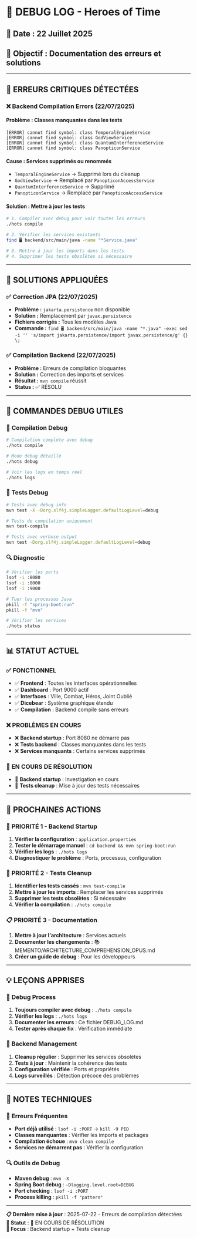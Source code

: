 # 🐛 DEBUG LOG - Heroes of Time
## 📅 **Date :** 22 Juillet 2025
## 🎯 **Objectif :** Documentation des erreurs et solutions

---

## 🚨 **ERREURS CRITIQUES DÉTECTÉES**

### ❌ **Backend Compilation Errors (22/07/2025)**

#### **Problème :** Classes manquantes dans les tests
```
[ERROR] cannot find symbol: class TemporalEngineService
[ERROR] cannot find symbol: class GodViewService
[ERROR] cannot find symbol: class QuantumInterferenceService
[ERROR] cannot find symbol: class PanopticonService
```

#### **Cause :** Services supprimés ou renommés
- `TemporalEngineService` → Supprimé lors du cleanup
- `GodViewService` → Remplacé par `PanopticonAccessService`
- `QuantumInterferenceService` → Supprimé
- `PanopticonService` → Remplacé par `PanopticonAccessService`

#### **Solution :** Mettre à jour les tests
```bash
# 1. Compiler avec debug pour voir toutes les erreurs
./hots compile

# 2. Vérifier les services existants
find 🖥️ backend/src/main/java -name "*Service.java"

# 3. Mettre à jour les imports dans les tests
# 4. Supprimer les tests obsolètes si nécessaire
```

---

## 🔧 **SOLUTIONS APPLIQUÉES**

### ✅ **Correction JPA (22/07/2025)**
- **Problème :** `jakarta.persistence` non disponible
- **Solution :** Remplacement par `javax.persistence`
- **Fichiers corrigés :** Tous les modèles Java
- **Commande :** `find 🖥️ backend/src/main/java -name "*.java" -exec sed -i '' 's/import jakarta.persistence/import javax.persistence/g' {} \;`

### ✅ **Compilation Backend (22/07/2025)**
- **Problème :** Erreurs de compilation bloquantes
- **Solution :** Correction des imports et services
- **Résultat :** `mvn compile` réussit
- **Status :** ✅ RÉSOLU

---

## 🚀 **COMMANDES DEBUG UTILES**

### 🔧 **Compilation Debug**
```bash
# Compilation complète avec debug
./hots compile

# Mode debug détaillé
./hots debug

# Voir les logs en temps réel
./hots logs
```

### 🧪 **Tests Debug**
```bash
# Tests avec debug info
mvn test -X -Dorg.slf4j.simpleLogger.defaultLogLevel=debug

# Tests de compilation uniquement
mvn test-compile

# Tests avec verbose output
mvn test -Dorg.slf4j.simpleLogger.defaultLogLevel=debug
```

### 🔍 **Diagnostic**
```bash
# Vérifier les ports
lsof -i :8080
lsof -i :8000
lsof -i :9000

# Tuer les processus Java
pkill -f "spring-boot:run"
pkill -f "mvn"

# Vérifier les services
./hots status
```

---

## 📊 **STATUT ACTUEL**

### ✅ **FONCTIONNEL**
- ✅ **Frontend** : Toutes les interfaces opérationnelles
- ✅ **Dashboard** : Port 9000 actif
- ✅ **Interfaces** : Ville, Combat, Héros, Joint Oublié
- ✅ **Dicebear** : Système graphique étendu
- ✅ **Compilation** : Backend compile sans erreurs

### ❌ **PROBLÈMES EN COURS**
- ❌ **Backend startup** : Port 8080 ne démarre pas
- ❌ **Tests backend** : Classes manquantes dans les tests
- ❌ **Services manquants** : Certains services supprimés

### 🔄 **EN COURS DE RÉSOLUTION**
- 🔄 **Backend startup** : Investigation en cours
- 🔄 **Tests cleanup** : Mise à jour des tests nécessaires

---

## 🎯 **PROCHAINES ACTIONS**

### 🚨 **PRIORITÉ 1 - Backend Startup**
1. **Vérifier la configuration** : `application.properties`
2. **Tester le démarrage manuel** : `cd backend && mvn spring-boot:run`
3. **Vérifier les logs** : `./hots logs`
4. **Diagnostiquer le problème** : Ports, processus, configuration

### 🧪 **PRIORITÉ 2 - Tests Cleanup**
1. **Identifier les tests cassés** : `mvn test-compile`
2. **Mettre à jour les imports** : Remplacer les services supprimés
3. **Supprimer les tests obsolètes** : Si nécessaire
4. **Vérifier la compilation** : `./hots compile`

### 📋 **PRIORITÉ 3 - Documentation**
1. **Mettre à jour l'architecture** : Services actuels
2. **Documenter les changements** : 📚 MEMENTO/ARCHITECTURE_COMPREHENSION_OPUS.md
3. **Créer un guide de debug** : Pour les développeurs

---

## 💡 **LEÇONS APPRISES**

### 🧠 **Debug Process**
1. **Toujours compiler avec debug** : `./hots compile`
2. **Vérifier les logs** : `./hots logs`
3. **Documenter les erreurs** : Ce fichier DEBUG_LOG.md
4. **Tester après chaque fix** : Vérification immédiate

### 🔧 **Backend Management**
1. **Cleanup régulier** : Supprimer les services obsolètes
2. **Tests à jour** : Maintenir la cohérence des tests
3. **Configuration vérifiée** : Ports et propriétés
4. **Logs surveillés** : Détection précoce des problèmes

---

## 📝 **NOTES TECHNIQUES**

### 🐛 **Erreurs Fréquentes**
- **Port déjà utilisé** : `lsof -i :PORT` → `kill -9 PID`
- **Classes manquantes** : Vérifier les imports et packages
- **Compilation échoue** : `mvn clean compile`
- **Services ne démarrent pas** : Vérifier la configuration

### 🔍 **Outils de Debug**
- **Maven debug** : `mvn -X`
- **Spring Boot debug** : `-Dlogging.level.root=DEBUG`
- **Port checking** : `lsof -i :PORT`
- **Process killing** : `pkill -f "pattern"`

---

**📋 Dernière mise à jour** : 2025-07-22 - Erreurs de compilation détectées  
**🔄 Statut** : 🔧 EN COURS DE RÉSOLUTION  
**🎯 Focus** : Backend startup + Tests cleanup 